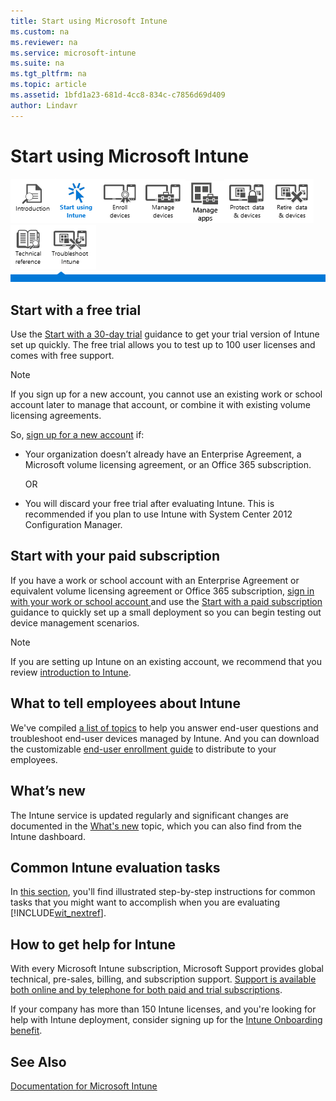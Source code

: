 ```yaml
---
title: Start using Microsoft Intune
ms.custom: na
ms.reviewer: na
ms.service: microsoft-intune
ms.suite: na
ms.tgt_pltfrm: na
ms.topic: article
ms.assetid: 1bfd1a23-681d-4cc8-834c-c7856d69d409
author: Lindavr
---
```

# Start using Microsoft Intune
[![](./media/Nav-Icons/WIT_Tile_W_Overview.png)](https://technet.microsoft.com/library/dn646960.aspx/?WT.mc_id=IntuneOverview20150801)![](./media/Nav-Icons/WIT_Tile_W_GetStartedHightlight.png)[![](./media/Nav-Icons/WIT_Tile_W_EnrollDevices.png)](https://technet.microsoft.com/library/dn646962.aspx/?WT.mc_id=IntuneEnroll20150801)[![](./media/Nav-Icons/WIT_Tile_W_ManageDevices.png)](https://technet.microsoft.com/library/mt313202.aspx/?WT.mc_id=IntuneConfig20150801)[![](./media/Nav-Icons/WIT_Tile_W_ManageApps.png)](https://technet.microsoft.com/library/dn646965.aspx/?WT.mc_id=IntuneDeploy20150801)[![](./media/Nav-Icons/WIT_Tile_W_ProtectResources.png)](https://technet.microsoft.com/library/mt313203.aspx/?WT.mc_id=IntuneProtect20150801)[![](./media/Nav-Icons/WIT_Tile_W_RetireData.png)](https://technet.microsoft.com/library/mt313204.aspx/?WT.mc_id=IntuneRetire20150801)[![](./media/Nav-Icons/WIT_Tile_W_TechnicalReference.png)](https://technet.microsoft.com/library/mt282239.aspx/?WT.mc_id=IntuneTR20150801)[![](./media/Nav-Icons/WIT_Tile_W_Troubleshooting.png)](https://technet.microsoft.com/library/mt345521.aspx)
![](./media/Nav-Icons/WIT_Tile_Bar_GetStarted.png)

## Start with a free trial
Use the [Start with a 30-day trial](https://technet.microsoft.com/library/dn646967.aspx) guidance to get your trial version of Intune set up quickly. The free trial allows you to test up to 100 user licenses and comes with free support.

> [!NOTE]
> If you sign up for a new account, you cannot use an existing work or school account later to manage that account, or combine it with existing volume licensing agreements.

So, [ sign up for a new account](https://account.manage.microsoft.com/Signup/MainSignUp.aspx?OfferId=40BE278A-DFD1-470a-9EF7-9F2596EA7FF9&ali=1) if:

-   Your organization doesn’t already have an Enterprise Agreement, a Microsoft volume licensing agreement, or an Office 365 subscription.

    OR

-   You will discard your free trial after evaluating Intune. This is recommended if you plan to use Intune with System Center 2012 Configuration Manager.

## Start with your paid subscription
If you have a work or school account with an Enterprise Agreement or equivalent volume licensing agreement or Office 365 subscription, [sign in with your work or school account ](https://manage.microsoft.com/) and use the [Start with a paid subscription](https://technet.microsoft.com/library/dn646983.aspx) guidance to quickly set up a small deployment so you can begin testing out device management scenarios.

> [!NOTE]
> If you are setting up Intune on an existing account, we recommend that you review [introduction to Intune](https://technet.microsoft.com/library/dn646960.aspx).

## What to tell employees about Intune
We've compiled [a list of topics](https://technet.microsoft.com/library/dn948527(TechNet.10).aspx) to help you answer end-user questions and troubleshoot end-user devices managed by Intune. And you can download the  customizable [end-user enrollment guide](http://aka.ms/bm3ml2) to distribute to your employees.

## What’s new
The Intune service is updated regularly and significant changes are documented in the [What's new](https://technet.microsoft.com/library/dn292747.aspx) topic, which you can also find from the Intune dashboard.

## Common Intune evaluation tasks
In [this section](https://technet.microsoft.com/library/mt631355.aspx), you'll find illustrated step-by-step instructions for common tasks that you might want to accomplish when you are evaluating [!INCLUDE[wit_nextref](/Token/wit_nextref.xml)].

## How to get help for Intune
With every Microsoft Intune subscription, Microsoft Support provides global technical, pre-sales, billing, and subscription support. [Support is available both online and by telephone for both paid and trial subscriptions](https://technet.microsoft.com/library/dn646963.aspx).

If your company has more than 150 Intune licenses, and you're looking for help with Intune deployment, consider signing up for the [Intune Onboarding benefit](https://technet.microsoft.com/library/mt228265.aspx).

## See Also
[Documentation for Microsoft Intune](documentation-for-microsoft-intune.md)

